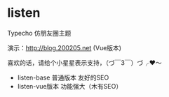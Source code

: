 # listen
Typecho 仿朋友圈主题

演示：http://blog.200205.net (Vue版本)

喜欢的话，请给个小星星表示支持，（づ￣3￣）づ╭❤～

- listen-base 普通版本 友好的SEO
- listen-vue版本 功能强大（木有SEO）

